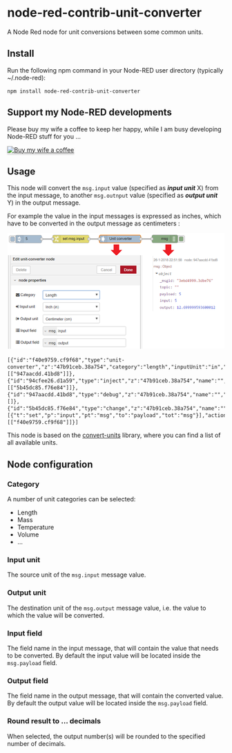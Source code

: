 # node-red-contrib-unit-converter
A Node Red node for unit conversions between some common units.

## Install
Run the following npm command in your Node-RED user directory (typically ~/.node-red):
```
npm install node-red-contrib-unit-converter
```

## Support my Node-RED developments

Please buy my wife a coffee to keep her happy, while I am busy developing Node-RED stuff for you ...

<a href="https://www.buymeacoffee.com/bartbutenaers" target="_blank"><img src="https://www.buymeacoffee.com/assets/img/custom_images/orange_img.png" alt="Buy my wife a coffee" style="height: 41px !important;width: 174px !important;box-shadow: 0px 3px 2px 0px rgba(190, 190, 190, 0.5) !important;-webkit-box-shadow: 0px 3px 2px 0px rgba(190, 190, 190, 0.5) !important;" ></a>

## Usage
This node will convert the `msg.input` value (specified as ***input unit*** X) from the input message, to another `msg.outnput` value (specified as ***output unit*** Y) in the output message.

For example the value in the input messages is expressed as inches, which have to be converted in the output message as centimeters :

![Unit conversion](https://raw.githubusercontent.com/bartbutenaers/node-red-contrib-unit-converter/master/images/unit_conversion.png)

```
[{"id":"f40e9759.cf9f68","type":"unit-converter","z":"47b91ceb.38a754","category":"length","inputUnit":"in","outputUnit":"cm","inputField":"input","outputField":"output","name":"","x":871.5001640319824,"y":876.3333530426025,"wires":[["947aacdd.41bd8"]]},{"id":"94cfee26.d1a59","type":"inject","z":"47b91ceb.38a754","name":"","topic":"","payload":"5","payloadType":"num","repeat":"","crontab":"","once":false,"x":518.5002746582031,"y":876.6667184829712,"wires":[["5b45dc85.f76e84"]]},{"id":"947aacdd.41bd8","type":"debug","z":"47b91ceb.38a754","name":"","active":true,"console":"false","complete":"true","x":1044.5000801086426,"y":876.0000019073486,"wires":[]},{"id":"5b45dc85.f76e84","type":"change","z":"47b91ceb.38a754","name":"","rules":[{"t":"set","p":"input","pt":"msg","to":"payload","tot":"msg"}],"action":"","property":"","from":"","to":"","reg":false,"x":681.5001602172852,"y":876.333384513855,"wires":[["f40e9759.cf9f68"]]}]
```
This node is based on the [convert-units](https://www.npmjs.com/package/convert-units) library, where you can find a list of all available units.

## Node configuration

### Category
A number of unit categories can be selected:
+ Length
+ Mass
+ Temperature
+ Volume
+ ...

### Input unit
The source unit of the `msg.input` message value.

### Output unit
The destination unit of the `msg.output` message value, i.e. the value to which the value will be converted.

### Input field
The field name in the input message, that will contain the value that needs to be converted.  By default the input value will be located inside the `msg.payload` field.

### Output field
The field name in the output message, that will contain the converted value.  By default the output value will be located inside the `msg.payload` field.

### Round result to ... decimals
When selected, the output number(s) will be rounded to the specified number of decimals.

